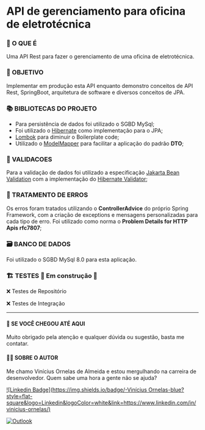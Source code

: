 # API de gerenciamento para oficina de eletrotécnica

### 📰 O QUE É

Uma API Rest para fazer o gerenciamento de uma oficina de eletrotécnica.

### 📝 OBJETIVO

Implementar em produção esta API enquanto demonstro conceitos de API Rest, SpringBoot, arquitetura de software e diversos conceitos de JPA.

### 📚 BIBLIOTECAS DO PROJETO

- Para persistência de dados foi utilizado o SGBD MySql;
- Foi utilizado o [Hibernate](https://hibernate.org/) como implementação para o JPA;
- [Lombok](https://projectlombok.org/) para diminuir o Boilerplate code;
- Utilizado o [ModelMapper](http://modelmapper.org/) para facilitar a aplicação do padrão **DTO**;

### 🚦 VALIDACOES

Para a validação de dados foi utilizado a especificação [Jakarta Bean Validation](https://beanvalidation.org/2.0/) com a implementação do [Hibernate Validator](http://hibernate.org/validator/);

### 🛑 TRATAMENTO DE ERROS

Os erros foram tratados utilizando o **ControllerAdvice** do próprio Spring Framework, com a criação de exceptions e mensagens personalizadas para cada tipo de erro. Foi utilizado como norma o **Problem Details for HTTP Apis rfc7807**;

### 🗃 BANCO DE DADOS

Foi utilizado o  SGBD MySql 8.0 para esta aplicação.

### 🏗 TESTES 🚧 Em construção 🚧

❌ Testes de Repositório

❌ Testes de Integração

------

#### 💬 SE VOCÊ CHEGOU ATÉ AQUI

Muito obrigado pela atenção e qualquer dúvida ou sugestão, basta me contatar.

#### 👨‍💻 SOBRE O AUTOR

Me chamo Vinícius Ornelas de Almeida e estou mergulhando na carreira de desenvolvedor. Quem sabe uma hora a gente não se ajuda?

[![Linkedin Badge](https://img.shields.io/badge/-Vinícius Ornelas-blue?style=flat-square&logo=Linkedin&logoColor=white&link=https://www.linkedin.com/in/vinicius-ornelas/)](https://www.linkedin.com/in/vinicius-ornelas/)

[![Outlook](https://img.shields.io/badge/ornelas95@hotmail.com-0078D4?style=for-the-badge&logo=microsoft-outlook&logoColor=white)](mailto:ornelas95@hotmail.com)

